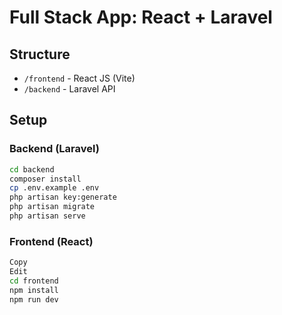 # Full Stack App: React + Laravel

## Structure
- `/frontend` - React JS (Vite)
- `/backend` - Laravel API

## Setup

### Backend (Laravel)
```bash
cd backend
composer install
cp .env.example .env
php artisan key:generate
php artisan migrate
php artisan serve
```
### Frontend (React)
```bash
Copy
Edit
cd frontend
npm install
npm run dev